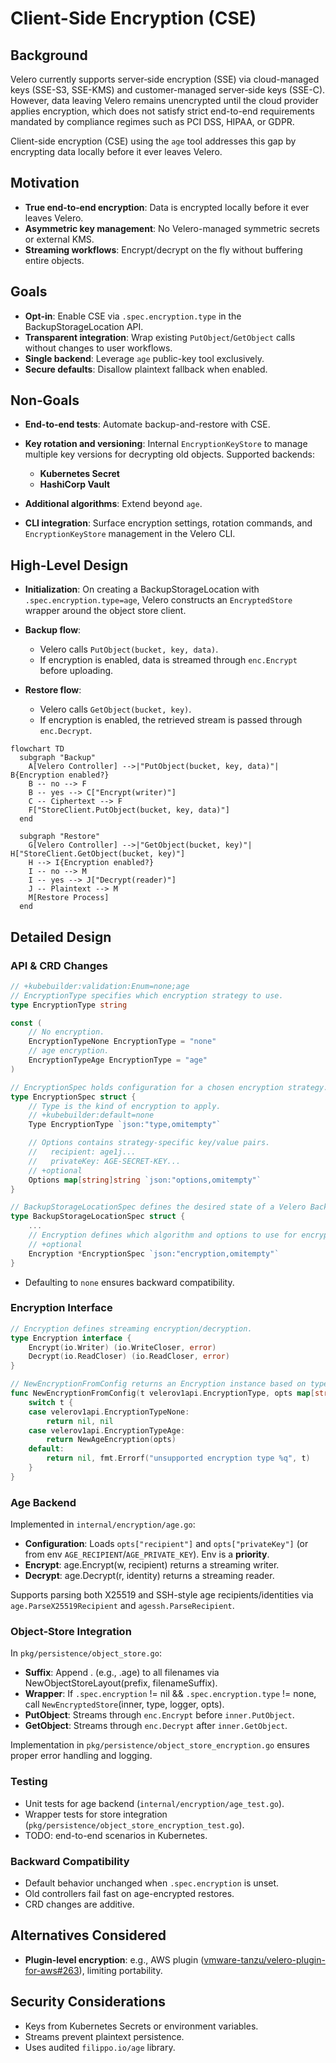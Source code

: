 # Client-Side Encryption (CSE)

## Background

Velero currently supports server‑side encryption (SSE) via cloud-managed keys (SSE-S3, SSE-KMS) and customer-managed server‑side keys (SSE-C). However, data leaving Velero remains unencrypted until the cloud provider applies encryption, which does not satisfy strict end-to-end requirements mandated by compliance regimes such as PCI DSS, HIPAA, or GDPR.

Client-side encryption (CSE) using the `age` tool addresses this gap by encrypting data locally before it ever leaves Velero.

## Motivation

- **True end‑to‑end encryption**: Data is encrypted locally before it ever leaves Velero.
- **Asymmetric key management**: No Velero-managed symmetric secrets or external KMS.
- **Streaming workflows**: Encrypt/decrypt on the fly without buffering entire objects.

## Goals

- **Opt‑in**: Enable CSE via `.spec.encryption.type` in the BackupStorageLocation API.
- **Transparent integration**: Wrap existing `PutObject`/`GetObject` calls without changes to user workflows.
- **Single backend**: Leverage `age` public-key tool exclusively.
- **Secure defaults**: Disallow plaintext fallback when enabled.

## Non‑Goals

- **End-to-end tests**: Automate backup-and-restore with CSE.
- **Key rotation and versioning**: Internal `EncryptionKeyStore` to manage multiple key versions for decrypting old objects. Supported backends:

   * **Kubernetes Secret**
   * **HashiCorp Vault**
- **Additional algorithms**: Extend beyond `age`.
- **CLI integration**: Surface encryption settings, rotation commands, and `EncryptionKeyStore` management in the Velero CLI.

## High-Level Design

- **Initialization**: On creating a BackupStorageLocation with `.spec.encryption.type=age`, Velero constructs an `EncryptedStore` wrapper around the object store client.
- **Backup flow**:

   * Velero calls `PutObject(bucket, key, data)`.
   * If encryption is enabled, data is streamed through `enc.Encrypt` before uploading.
- **Restore flow**:

   * Velero calls `GetObject(bucket, key)`.
   * If encryption is enabled, the retrieved stream is passed through `enc.Decrypt`.

```mermaid
flowchart TD
  subgraph "Backup"
    A[Velero Controller] -->|"PutObject(bucket, key, data)"| B{Encryption enabled?}
    B -- no --> F
    B -- yes --> C["Encrypt(writer)"]
    C -- Ciphertext --> F
    F["StoreClient.PutObject(bucket, key, data)"]
  end

  subgraph "Restore"
    G[Velero Controller] -->|"GetObject(bucket, key)"| H["StoreClient.GetObject(bucket, key)"]
    H --> I{Encryption enabled?}
    I -- no --> M
    I -- yes --> J["Decrypt(reader)"]
    J -- Plaintext --> M
    M[Restore Process]
  end
```

## Detailed Design

### API & CRD Changes

```go
// +kubebuilder:validation:Enum=none;age
// EncryptionType specifies which encryption strategy to use.
type EncryptionType string

const (
	// No encryption.
	EncryptionTypeNone EncryptionType = "none"
	// age encryption.
	EncryptionTypeAge EncryptionType = "age"
)

// EncryptionSpec holds configuration for a chosen encryption strategy.
type EncryptionSpec struct {
	// Type is the kind of encryption to apply.
	// +kubebuilder:default=none
	Type EncryptionType `json:"type,omitempty"`

	// Options contains strategy-specific key/value pairs.
	//   recipient: age1j...
	//   privateKey: AGE-SECRET-KEY...
	// +optional
	Options map[string]string `json:"options,omitempty"`
}

// BackupStorageLocationSpec defines the desired state of a Velero BackupStorageLocation
type BackupStorageLocationSpec struct {
    ...
	// Encryption defines which algorithm and options to use for encryption.
	// +optional
	Encryption *EncryptionSpec `json:"encryption,omitempty"`
}
```

- Defaulting to `none` ensures backward compatibility.

### Encryption Interface

```go
// Encryption defines streaming encryption/decryption.
type Encryption interface {
	Encrypt(io.Writer) (io.WriteCloser, error)
	Decrypt(io.ReadCloser) (io.ReadCloser, error)
}

// NewEncryptionFromConfig returns an Encryption instance based on type and options.
func NewEncryptionFromConfig(t velerov1api.EncryptionType, opts map[string]string) (Encryption, error) {
	switch t {
	case velerov1api.EncryptionTypeNone:
		return nil, nil
	case velerov1api.EncryptionTypeAge:
		return NewAgeEncryption(opts)
	default:
		return nil, fmt.Errorf("unsupported encryption type %q", t)
	}
}
```

### Age Backend

Implemented in `internal/encryption/age.go`:

- **Configuration**: Loads `opts["recipient"]` and `opts["privateKey"]` (or from env `AGE_RECIPIENT`/`AGE_PRIVATE_KEY`). Env is a **priority**.
- **Encrypt**: age.Encrypt(w, recipient) returns a streaming writer.
- **Decrypt**: age.Decrypt(r, identity) returns a streaming reader.

Supports parsing both X25519 and SSH-style age recipients/identities via `age.ParseX25519Recipient` and `agessh.ParseRecipient`.

### Object-Store Integration

In `pkg/persistence/object_store.go`:

- **Suffix**: Append .<type> (e.g., .age) to all filenames via NewObjectStoreLayout(prefix, filenameSuffix).
- **Wrapper**: If `.spec.encryption` != nil && `.spec.encryption.type` != none, call `NewEncryptedStore`(inner, type, logger, opts).
- **PutObject**: Streams through `enc.Encrypt` before `inner.PutObject`.
- **GetObject**: Streams through `enc.Decrypt` after `inner.GetObject`.

Implementation in `pkg/persistence/object_store_encryption.go` ensures proper error handling and logging.

### Testing

- Unit tests for age backend (`internal/encryption/age_test.go`).
- Wrapper tests for store integration (`pkg/persistence/object_store_encryption_test.go`).
- TODO: end-to-end scenarios in Kubernetes.

### Backward Compatibility

- Default behavior unchanged when `.spec.encryption` is unset.
- Old controllers fail fast on age-encrypted restores.
- CRD changes are additive.

## Alternatives Considered

- **Plugin-level encryption**: e.g., AWS plugin ([vmware-tanzu/velero-plugin-for-aws#263](https://github.com/vmware-tanzu/velero-plugin-for-aws/pull/263)), limiting portability.

## Security Considerations

- Keys from Kubernetes Secrets or environment variables.
- Streams prevent plaintext persistence.
- Uses audited `filippo.io/age` library.
